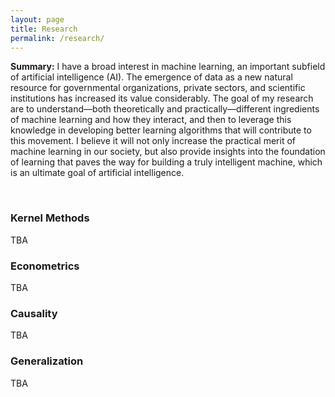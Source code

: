 ```yaml
---
layout: page
title: Research
permalink: /research/
---
```


<strong>Summary:</strong>
I have a broad interest in machine learning, an important subfield of artificial intelligence (AI). The emergence of data as a new natural resource for governmental organizations, private sectors, and scientific institutions has increased its value considerably. The goal of my research are to understand—both theoretically and practically—different ingredients of machine learning and how they interact, and then to leverage this knowledge in developing better learning algorithms that will contribute to this movement. I believe it will not only increase the practical merit of machine learning in our society, but also provide insights into the foundation of learning that paves the way for building a truly intelligent machine, which is an ultimate goal of artificial intelligence.

<br>

<h3>Kernel Methods</h3>

TBA

<h3>Econometrics</h3>

TBA

<h3>Causality</h3>

TBA

<h3>Generalization</h3>

TBA
